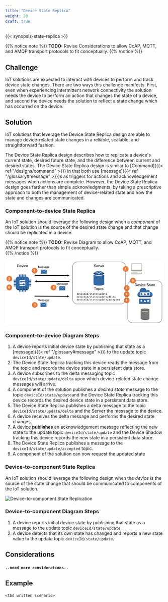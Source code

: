 ```yaml
---
title: "Device State Replica"
weight: 20
draft: true
---
```


{{< synopsis-state-replica >}}
<!--more-->

{{% notice note %}}
**TODO:** Revise Considerations to allow CoAP, MQTT, and AMQP transport protocols to fit conceptually.
{{% /notice %}}

## Challenge
IoT solutions are expected to interact with devices to perform and track device state changes. There are two ways this challenge manifests. First, even when experiencing intermittent network connectivity the solution needs the device to perform an action that changes the state of a device, and second the device needs the solution to reflect a state change which has occurred on the device.

## Solution
IoT solutions that leverage the Device State Replica design are able to manage device-related state changes in a reliable, scalable, and straightforward fashion. 

The Device State Replica design describes how to replicate a device's current state, desired future state, and the difference between current and desired states. The Device State Replica design is similar to [Command]({{< ref "/designs/command" >}}) in that both use [message]({{< ref "/glossary#message" >}})s as triggers for actions and acknowledgement messages when actions are complete. However, the Device State Replica design goes farther than simple acknowledgments, by taking a prescriptive approach to both the management of device-related state and how the state and changes are communicated. 

### Component-to-device State Replica

An IoT solution should leverage the following design when a *component* of the IoT solution is the source of the desired state change and that change should be replicated in a device.

{{% notice note %}}
**TODO:** Revise Diagram to allow CoAP, MQTT, and AMQP transport protocols to fit conceptually.  
{{% /notice %}}

![Component-to-device State Replica](c2d-state.png)

### Component-to-device Diagram Steps

1. A device reports initial device state by publishing that state as a [message]({{< ref "/glossary#message" >}}) to the update topic `deviceId/state/update`.
2. The Device State Replica tracking this device reads the message from the topic and records the device state in a persistent data store.
3. A device subscribes to the delta messaging topic `deviceId/state/update/delta` upon which device-related state change messages will arrive.
4. A component of the solution publishes a *desired state* message to the topic `deviceId/state/update`and the Device State Replica tracking this device records the desired device state in a persistent data store.
5. The Device State Replica publishes a delta message to the topic `deviceId/state/update/delta` and the Server the message to the device.
6. A device receives the delta message and performs the desired state changes.
7. A device **publishes** an acknowledgement message reflecting the new state to the update topic `deviceId/state/update` and the Device Shadow tracking this device records the new state in a persistent data store.
8. The Device State Replica publishes a message to the `deviceId/state/update/accepted` topic.
9. A component of the solution can now request the updated state

### Device-to-component State Replica

An IoT solution should leverage the following design when the *device* is the source of the state change that should be communicated to components of the IoT solution.

![Device-to-component State Replication](#)

### Device-to-component Diagram Steps
1. A device reports initial device state by publishing that state as a message to the update topic `deviceId/state/update`.
2. A device detects that its own state has changed and reports a new state value to the update topic `deviceId/state/update`.

## Considerations

#### `..need more considerations..`

## Example
    <tbd written scenario>